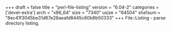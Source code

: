 +++
draft = false
title = "perl-file-listing"
version = "6.04-2"
categories = ['devel-extra']
arch = "x86_64"
size = "7340"
usize = "64504"
sha1sum = "8ec41f3045be31d67e28aeafd8445c60b8b50333"
+++
File::Listing - parse directory listing.